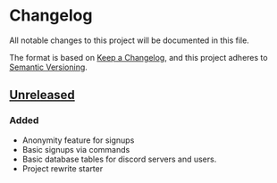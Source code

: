 # Changelog

All notable changes to this project will be documented in this file.

The format is based on [Keep a Changelog](https://keepachangelog.com/en/1.0.0/),
and this project adheres to [Semantic Versioning](https://semver.org/spec/v2.0.0.html).

## [Unreleased]

### Added

-   Anonymity feature for signups
-   Basic signups via commands
-   Basic database tables for discord servers and users.
-   Project rewrite starter

[Unreleased]: https://github.com/JacksonVirgo/mafia-engine

